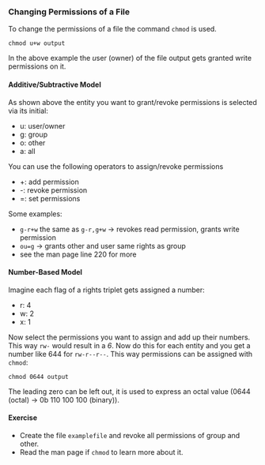 ### Changing Permissions of a File
To change the permissions of a file the command `chmod` is used.

~~~~
chmod u+w output
~~~~
In the above example the *u*ser (owner) of the file output gets granted write permissions on it.

#### Additive/Subtractive Model
As shown above the entity you want to grant/revoke permissions is selected via its initial:
- u: user/owner
- g: group
- o: other
- a: all

You can use the following operators to assign/revoke permissions
- +: add permission
- -: revoke permission
- =: set permissions

Some examples:
- `g-r+w` the same as `g-r,g+w` -> revokes read permission, grants write permission
- `ou=g` -> grants other and user same rights as group
- see the man page line 220 for more


#### Number-Based Model
Imagine each flag of a rights triplet gets assigned a number:
- r: 4
- w: 2
- x: 1

Now select the permissions you want to assign and add up their numbers. This way `rw-` would result in a *6*. Now do this for each entity and you get a number like 644 for `rw-r--r--`.
This way permissions can be assigned with `chmod`:

~~~~
chmod 0644 output
~~~~
The leading zero can be left out, it is used to express an octal value (0644 (octal) -> 0b 110 100 100 (binary)).

#### Exercise
- Create the file `examplefile` and revoke all permissions of group and other.
- Read the man page if `chmod` to learn more about it.
